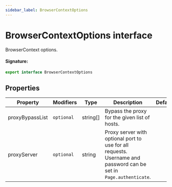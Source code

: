 ```yaml
---
sidebar_label: BrowserContextOptions
---
```


# BrowserContextOptions interface

BrowserContext options.

#### Signature:

```typescript
export interface BrowserContextOptions
```

## Properties

| Property        | Modifiers             | Type       | Description                                                                                                                  | Default |
| --------------- | --------------------- | ---------- | ---------------------------------------------------------------------------------------------------------------------------- | ------- |
| proxyBypassList | <code>optional</code> | string\[\] | Bypass the proxy for the given list of hosts.                                                                                |         |
| proxyServer     | <code>optional</code> | string     | Proxy server with optional port to use for all requests. Username and password can be set in <code>Page.authenticate</code>. |         |
